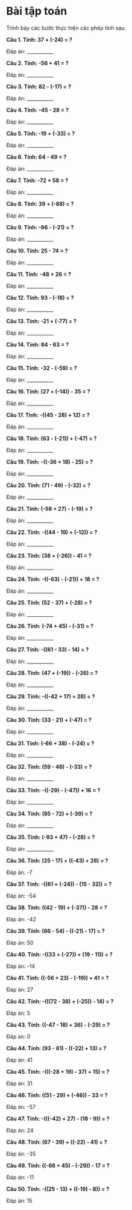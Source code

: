# Bài tập toán

Trình bày các bước thực hiện các phép tính sau.

**Câu 1. Tính: 37 + (-24) = ?**

Đáp án: ___________

**Câu 2. Tính: -56 + 41 = ?**

Đáp án: ___________

**Câu 3. Tính: 82 - (-17) = ?**

Đáp án: ___________

**Câu 4. Tính: -45 - 28 = ?**

Đáp án: ___________

**Câu 5. Tính: -19 + (-33) = ?**

Đáp án: ___________

**Câu 6. Tính: 64 - 49 = ?**

Đáp án: ___________

**Câu 7. Tính: -72 + 58 = ?**

Đáp án: ___________

**Câu 8. Tính: 39 + (-88) = ?**

Đáp án: ___________

**Câu 9. Tính: -66 - (-21) = ?**

Đáp án: ___________

**Câu 10. Tính: 25 - 74 = ?**

Đáp án: ___________

**Câu 11. Tính: -48 + 26 = ?**

Đáp án: ___________

**Câu 12. Tính: 93 - (-18) = ?**

Đáp án: ___________

**Câu 13. Tính: -21 + (-77) = ?**

Đáp án: ___________

**Câu 14. Tính: 84 - 63 = ?**

Đáp án: ___________

**Câu 15. Tính: -32 - (-59) = ?**

Đáp án: ___________

**Câu 16. Tính: (27 + (-14)) - 35 = ?**

Đáp án: ___________

**Câu 17. Tính: -((45 - 28) + 12) = ?**

Đáp án: ___________

**Câu 18. Tính: (63 - (-21)) + (-47) = ?**

Đáp án: ___________

**Câu 19. Tính: -((-36 + 18) - 25) = ?**

Đáp án: ___________

**Câu 20. Tính: (71 - 49) - (-32) = ?**

Đáp án: ___________

**Câu 21. Tính: (-58 + 27) - (-19) = ?**

Đáp án: ___________

**Câu 22. Tính: -((44 - 19) + (-12)) = ?**

Đáp án: ___________

**Câu 23. Tính: (38 + (-26)) - 41 = ?**

Đáp án: ___________

**Câu 24. Tính: -((-63) - (-21)) + 18 = ?**

Đáp án: ___________

**Câu 25. Tính: (52 - 37) + (-28) = ?**

Đáp án: ___________

**Câu 26. Tính: (-74 + 45) - (-31) = ?**

Đáp án: ___________

**Câu 27. Tính: -((61 - 33) - 14) = ?**

Đáp án: ___________

**Câu 28. Tính: (47 + (-19)) - (-26) = ?**

Đáp án: ___________

**Câu 29. Tính: -((-42 + 17) + 28) = ?**

Đáp án: ___________

**Câu 30. Tính: (33 - 21) + (-47) = ?**

Đáp án: ___________

**Câu 31. Tính: (-66 + 38) - (-24) = ?**

Đáp án: ___________

**Câu 32. Tính: (59 - 48) - (-33) = ?**

Đáp án: ___________

**Câu 33. Tính: -((-29) - (-47)) + 16 = ?**

Đáp án: ___________

**Câu 34. Tính: (85 - 72) + (-39) = ?**

Đáp án: ___________

**Câu 35. Tính: (-93 + 47) - (-28) = ?**

Đáp án: ___________

**Câu 36. Tính: (25 - 17) + ((-43) + 28) = ?**

Đáp án: -7

**Câu 37. Tính: -((61 + (-24)) - (15 - 32)) = ?**

Đáp án: -54

**Câu 38. Tính: ((42 - 19) + (-37)) - 28 = ?**

Đáp án: -42

**Câu 39. Tính: (66 - 54) - ((-21) - 17) = ?**

Đáp án: 50

**Câu 40. Tính: -((33 + (-27)) + (19 - 11)) = ?**

Đáp án: -14

**Câu 41. Tính: ((-56 + 23) - (-19)) + 41 = ?**

Đáp án: 27

**Câu 42. Tính: -(((72 - 38) + (-25)) - 14) = ?**

Đáp án: 5

**Câu 43. Tính: ((-47 - 18) + 36) - (-29) = ?**

Đáp án: 0

**Câu 44. Tính: (93 - 61) - ((-22) + 13) = ?**

Đáp án: 41

**Câu 45. Tính: -(((-28 + 19) - 37) + 15) = ?**

Đáp án: 31

**Câu 46. Tính: ((51 - 29) + (-46)) - 33 = ?**

Đáp án: -57

**Câu 47. Tính: -(((-42) + 27) - (18 - 9)) = ?**

Đáp án: 24

**Câu 48. Tính: (67 - 39) + ((-22) - 41) = ?**

Đáp án: -35

**Câu 49. Tính: ((-68 + 45) - (-29)) - 17 = ?**

Đáp án: -11

**Câu 50. Tính: -((25 - 13) + ((-19) - 8)) = ?**

Đáp án: 15

